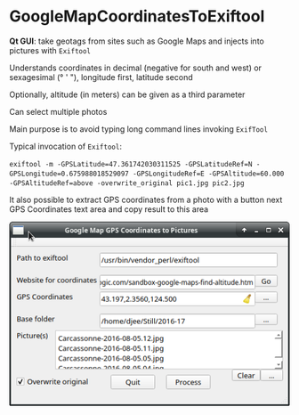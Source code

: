 # GoogleMapCoordinatesToExiftool

**Qt GUI**: take geotags from sites such as Google Maps and injects into pictures with `Exiftool`

Understands coordinates in decimal (negative for south and west) or sexagesimal (° ' "), longitude first, latitude second

Optionally, altitude (in meters) can be given as a third parameter

Can select multiple photos

Main purpose is to avoid typing long command lines invoking `ExifTool`

Typical invocation of `Exiftool`:

`exiftool -m -GPSLatitude=47.361742030311525 -GPSLatitudeRef=N -GPSLongitude=0.675988018529097 -GPSLongitudeRef=E -GPSAltitude=60.000 -GPSAltitudeRef=above -overwrite_original pic1.jpg pic2.jpg`

It also possible to extract GPS coordinates from a photo with a button next GPS Coordinates text area and copy result to this area


![](screenshot.png)
